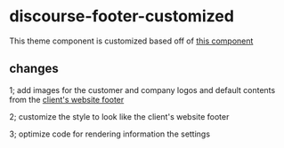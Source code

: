 # discourse-footer-customized

This theme component is customized based off of [this component](https://meta.discourse.org/t/easy-responsive-footer/95818)

## changes

1; add images for the customer and company logos and default contents from the [client's website footer](https://goodtogrowproducts.com/)

2; customize the style to look like the client's website footer

3; optimize code for rendering information the settings
